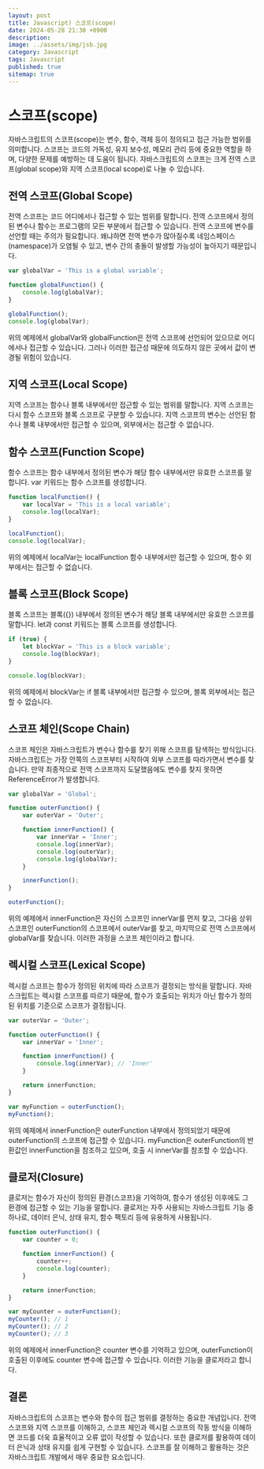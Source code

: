 ```yaml
---
layout: post
title: Javascript) 스코프(scope)
date: 2024-05-28 21:30 +0900
description: 
image: ../assets/img/jsb.jpg
category: Javascript
tags: Javascript 
published: true
sitemap: true
---
```

# 스코프(scope)

자바스크립트의 스코프(scope)는 변수, 함수, 객체 등이 정의되고 접근 가능한 범위를 의미합니다. 스코프는 코드의 가독성, 유지 보수성, 메모리 관리 등에 중요한 역할을 하며, 다양한 문제를 예방하는 데 도움이 됩니다. 자바스크립트의 스코프는 크게 전역 스코프(global scope)와 지역 스코프(local scope)로 나눌 수 있습니다.

## 전역 스코프(Global Scope)
전역 스코프는 코드 어디에서나 접근할 수 있는 범위를 말합니다. 전역 스코프에서 정의된 변수나 함수는 프로그램의 모든 부분에서 접근할 수 있습니다. 전역 스코프에 변수를 선언할 때는 주의가 필요합니다. 왜냐하면 전역 변수가 많아질수록 네임스페이스(namespace)가 오염될 수 있고, 변수 간의 충돌이 발생할 가능성이 높아지기 때문입니다.

```javascript
var globalVar = 'This is a global variable';

function globalFunction() {
    console.log(globalVar);
}

globalFunction(); 
console.log(globalVar); 
```
위의 예제에서 globalVar와 globalFunction은 전역 스코프에 선언되어 있으므로 어디에서나 접근할 수 있습니다. 그러나 이러한 접근성 때문에 의도하지 않은 곳에서 값이 변경될 위험이 있습니다.

## 지역 스코프(Local Scope)
지역 스코프는 함수나 블록 내부에서만 접근할 수 있는 범위를 말합니다. 지역 스코프는 다시 함수 스코프와 블록 스코프로 구분할 수 있습니다. 지역 스코프의 변수는 선언된 함수나 블록 내부에서만 접근할 수 있으며, 외부에서는 접근할 수 없습니다.

## 함수 스코프(Function Scope)
함수 스코프는 함수 내부에서 정의된 변수가 해당 함수 내부에서만 유효한 스코프를 말합니다. var 키워드는 함수 스코프를 생성합니다.

```javascript
function localFunction() {
    var localVar = 'This is a local variable';
    console.log(localVar);
}

localFunction();
console.log(localVar); 
```
위의 예제에서 localVar는 localFunction 함수 내부에서만 접근할 수 있으며, 함수 외부에서는 접근할 수 없습니다.

## 블록 스코프(Block Scope)
블록 스코프는 블록({}) 내부에서 정의된 변수가 해당 블록 내부에서만 유효한 스코프를 말합니다. let과 const 키워드는 블록 스코프를 생성합니다.

```javascript
if (true) {
    let blockVar = 'This is a block variable';
    console.log(blockVar); 
}

console.log(blockVar);
```
위의 예제에서 blockVar는 if 블록 내부에서만 접근할 수 있으며, 블록 외부에서는 접근할 수 없습니다.

## 스코프 체인(Scope Chain)
스코프 체인은 자바스크립트가 변수나 함수를 찾기 위해 스코프를 탐색하는 방식입니다. 자바스크립트는 가장 안쪽의 스코프부터 시작하여 외부 스코프를 따라가면서 변수를 찾습니다. 만약 최종적으로 전역 스코프까지 도달했음에도 변수를 찾지 못하면 ReferenceError가 발생합니다.

```javascript
var globalVar = 'Global';

function outerFunction() {
    var outerVar = 'Outer';

    function innerFunction() {
        var innerVar = 'Inner';
        console.log(innerVar); 
        console.log(outerVar); 
        console.log(globalVar); 
    }

    innerFunction();
}

outerFunction();
```
위의 예제에서 innerFunction은 자신의 스코프인 innerVar를 먼저 찾고, 그다음 상위 스코프인 outerFunction의 스코프에서 outerVar를 찾고, 마지막으로 전역 스코프에서 globalVar를 찾습니다. 이러한 과정을 스코프 체인이라고 합니다.

## 렉시컬 스코프(Lexical Scope)
렉시컬 스코프는 함수가 정의된 위치에 따라 스코프가 결정되는 방식을 말합니다. 자바스크립트는 렉시컬 스코프를 따르기 때문에, 함수가 호출되는 위치가 아닌 함수가 정의된 위치를 기준으로 스코프가 결정됩니다.

```javascript
var outerVar = 'Outer';

function outerFunction() {
    var innerVar = 'Inner';

    function innerFunction() {
        console.log(innerVar); // 'Inner'
    }

    return innerFunction;
}

var myFunction = outerFunction();
myFunction();
```
위의 예제에서 innerFunction은 outerFunction 내부에서 정의되었기 때문에 outerFunction의 스코프에 접근할 수 있습니다. myFunction은 outerFunction의 반환값인 innerFunction을 참조하고 있으며, 호출 시 innerVar를 참조할 수 있습니다.

## 클로저(Closure)
클로저는 함수가 자신이 정의된 환경(스코프)을 기억하여, 함수가 생성된 이후에도 그 환경에 접근할 수 있는 기능을 말합니다. 클로저는 자주 사용되는 자바스크립트 기능 중 하나로, 데이터 은닉, 상태 유지, 함수 팩토리 등에 유용하게 사용됩니다.

```javascript
function outerFunction() {
    var counter = 0;

    function innerFunction() {
        counter++;
        console.log(counter);
    }

    return innerFunction;
}

var myCounter = outerFunction();
myCounter(); // 1
myCounter(); // 2
myCounter(); // 3
```
위의 예제에서 innerFunction은 counter 변수를 기억하고 있으며, outerFunction이 호출된 이후에도 counter 변수에 접근할 수 있습니다. 이러한 기능을 클로저라고 합니다.

## 결론
자바스크립트의 스코프는 변수와 함수의 접근 범위를 결정하는 중요한 개념입니다. 전역 스코프와 지역 스코프를 이해하고, 스코프 체인과 렉시컬 스코프의 작동 방식을 이해하면 코드를 더욱 효율적이고 오류 없이 작성할 수 있습니다. 또한 클로저를 활용하여 데이터 은닉과 상태 유지를 쉽게 구현할 수 있습니다. 스코프를 잘 이해하고 활용하는 것은 자바스크립트 개발에서 매우 중요한 요소입니다.